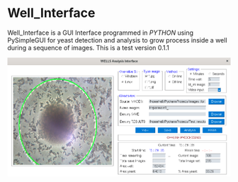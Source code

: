 # Well_Interface

Well_Interface is a GUI Interface programmed in *PYTHON* using PySimpleGUI for yeast detection and analysis to grow process inside a well during a sequence of images.
This is a test version 0.1.1

![image info](./src/ima1.png)
